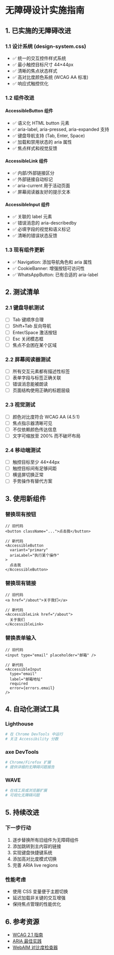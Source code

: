 # 无障碍设计实施指南

## 1. 已实施的无障碍改进

### 1.1 设计系统 (design-system.css)
- ✅ 统一的交互控件样式系统
- ✅ 最小触控目标尺寸 44×44px
- ✅ 清晰的焦点状态样式
- ✅ 高对比度颜色系统 (WCAG AA 标准)
- ✅ 响应式触控优化

### 1.2 组件改进

#### AccessibleButton 组件
- ✅ 语义化 HTML button 元素
- ✅ aria-label, aria-pressed, aria-expanded 支持
- ✅ 键盘导航支持 (Tab, Enter, Space)
- ✅ 加载和禁用状态的 aria 属性
- ✅ 焦点样式和视觉反馈

#### AccessibleLink 组件
- ✅ 内部/外部链接区分
- ✅ 外部链接自动标记
- ✅ aria-current 用于活动页面
- ✅ 屏幕阅读器友好的提示文本

#### AccessibleInput 组件
- ✅ 关联的 label 元素
- ✅ 错误消息的 aria-describedby
- ✅ 必填字段的视觉和语义标记
- ✅ 清晰的错误状态反馈

### 1.3 现有组件更新
- ✅ Navigation: 添加导航角色和 aria 属性
- ✅ CookieBanner: 增强按钮可访问性
- ✅ WhatsAppButton: 已有合适的 aria-label

## 2. 测试清单

### 2.1 键盘导航测试
- [ ] Tab 键顺序合理
- [ ] Shift+Tab 反向导航
- [ ] Enter/Space 激活按钮
- [ ] Esc 关闭模态框
- [ ] 焦点不会困在某个区域

### 2.2 屏幕阅读器测试
- [ ] 所有交互元素都有描述性标签
- [ ] 表单字段与标签正确关联
- [ ] 错误消息能被朗读
- [ ] 页面结构使用正确的标题层级

### 2.3 视觉测试
- [ ] 颜色对比度符合 WCAG AA (4.5:1)
- [ ] 焦点指示器清晰可见
- [ ] 不仅依赖颜色传达信息
- [ ] 文字可缩放至 200% 而不破坏布局

### 2.4 移动端测试
- [ ] 触控目标至少 44×44px
- [ ] 触控目标间有足够间距
- [ ] 横竖屏切换正常
- [ ] 手势操作有替代方案

## 3. 使用新组件

### 替换现有按钮
```tsx
// 旧代码
<button className="...">点击我</button>

// 新代码
<AccessibleButton 
  variant="primary"
  ariaLabel="执行某个操作"
>
  点击我
</AccessibleButton>
```

### 替换现有链接
```tsx
// 旧代码
<a href="/about">关于我们</a>

// 新代码
<AccessibleLink href="/about">
  关于我们
</AccessibleLink>
```

### 替换表单输入
```tsx
// 旧代码
<input type="email" placeholder="邮箱" />

// 新代码
<AccessibleInput
  type="email"
  label="邮箱地址"
  required
  error={errors.email}
/>
```

## 4. 自动化测试工具

### Lighthouse
```bash
# 在 Chrome DevTools 中运行
# 关注 Accessibility 分数
```

### axe DevTools
```bash
# Chrome/Firefox 扩展
# 提供详细的无障碍问题报告
```

### WAVE
```bash
# 在线工具或浏览器扩展
# 可视化无障碍问题
```

## 5. 持续改进

### 下一步行动
1. 逐步替换所有旧组件为无障碍组件
2. 添加跳转到主内容的链接
3. 实现键盘快捷键系统
4. 添加高对比度模式切换
5. 完善 ARIA live regions

### 性能考虑
- 使用 CSS 变量便于主题切换
- 延迟加载非关键的交互增强
- 保持焦点管理的性能优化

## 6. 参考资源
- [WCAG 2.1 指南](https://www.w3.org/WAI/WCAG21/quickref/)
- [ARIA 最佳实践](https://www.w3.org/WAI/ARIA/apg/)
- [WebAIM 对比度检查器](https://webaim.org/resources/contrastchecker/)
